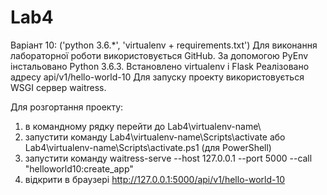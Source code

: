 # Lab4
Варіант 10:
('python 3.6.*', 'virtualenv + requirements.txt')
Для виконання лабораторної роботи використовується GitHub.
За допомогою PyEnv інстальовано Python 3.6.3.
Встановлено virtualenv i Flask
Реалізовано адресу api/v1/hello-world-10
Для запуску проекту використовується WSGI сервер waitress.



Для розгортання проекту:
1) в командному рядку перейти до Lab4\virtualenv-name\
2) запустити команду Lab4\virtualenv-name\Scripts\activate або Lab4\virtualenv-name\Scripts\activate.ps1 (для PowerShell)
3) запустити команду waitress-serve --host 127.0.0.1 --port 5000 --call "helloworld10:create_app"
4) відкрити в браузері  http://127.0.0.1:5000/api/v1/hello-world-10
